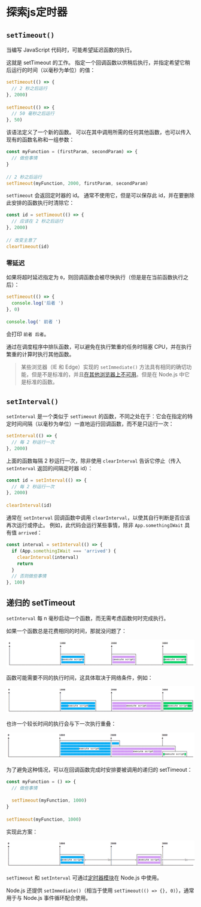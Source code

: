 # 探索js定时器

## `setTimeout()`

当编写 JavaScript 代码时，可能希望延迟函数的执行。

这就是 setTimeout 的工作。 指定一个回调函数以供稍后执行，并指定希望它稍后运行的时间（以毫秒为单位）的值：

```javascript
setTimeout(() => {
  // 2 秒之后运行
}, 2000)

setTimeout(() => {
  // 50 毫秒之后运行
}, 50)
```

该语法定义了一个新的函数。 可以在其中调用所需的任何其他函数，也可以传入现有的函数名称和一组参数：

```javascript
const myFunction = (firstParam, secondParam) => {
  // 做些事情
}

// 2 秒之后运行
setTimeout(myFunction, 2000, firstParam, secondParam)
```

`setTimeout` 会返回定时器的 id。 通常不使用它，但是可以保存此 id，并在要删除此安排的函数执行时清除它：

```javascript
const id = setTimeout(() => {
  // 应该在 2 秒之后运行
}, 2000)

// 改变主意了
clearTimeout(id)
```

### 零延迟

如果将超时延迟指定为 `0`，则回调函数会被尽快执行（但是是在当前函数执行之后）：

```javascript
setTimeout(() => {
  console.log('后者 ')
}, 0)

console.log(' 前者 ')
```

会打印 `前者 后者`。

通过在调度程序中排队函数，可以避免在执行繁重的任务时阻塞 CPU，并在执行繁重的计算时执行其他函数。

> 某些浏览器（IE 和 Edge）实现的 `setImmediate()` 方法具有相同的确切功能，但是不是标准的，并且[在其他浏览器上不可用](https://caniuse.com/#feat=setimmediate)。但是在 Node.js 中它是标准的函数。

## `setInterval()`

`setInterval` 是一个类似于 `setTimeout` 的函数，不同之处在于：它会在指定的特定时间间隔（以毫秒为单位）一直地运行回调函数，而不是只运行一次：

```javascript
setInterval(() => {
  // 每 2 秒运行一次
}, 2000)
```

上面的函数每隔 2 秒运行一次，除非使用 `clearInterval` 告诉它停止（传入 `setInterval` 返回的间隔定时器 id）：

```javascript
const id = setInterval(() => {
  // 每 2 秒运行一次
}, 2000)

clearInterval(id)
```

通常在 `setInterval` 回调函数中调用 `clearInterval`，以使其自行判断是否应该再次运行或停止。 例如，此代码会运行某些事情，除非 `App.somethingIWait` 具有值 `arrived`：

```javascript
const interval = setInterval(() => {
  if (App.somethingIWait === 'arrived') {
    clearInterval(interval)
    return
  }
  // 否则做些事情
}, 100)
```

## 递归的 setTimeout

`setInterval` 每 n 毫秒启动一个函数，而无需考虑函数何时完成执行。

如果一个函数总是花费相同的时间，那就没问题了：

[![setInterval 工作正常](_v_images/20200828145643798_29885.png "setInterval 工作正常")](http://nodejs.cn/static/fa9e9fec1aea517d98b47b11c5fec296/4d383/setinterval-ok.png)

函数可能需要不同的执行时间，这具体取决于网络条件，例如：

[![setInterval 不同的时长](_v_images/20200828145643585_14747.png "setInterval 不同的时长")](http://nodejs.cn/static/f2ae544ad5038515ba1d44b29322bec9/19a6b/setinterval-varying-duration.png)

也许一个较长时间的执行会与下一次执行重叠：

[![setInterval 重叠](_v_images/20200828145643374_9346.png "setInterval 重叠")](http://nodejs.cn/static/4e64c07dfb9f7be0e819fe3eb7def66a/393aa/setinterval-overlapping.png)

为了避免这种情况，可以在回调函数完成时安排要被调用的递归的 setTimeout：

```javascript
const myFunction = () => {
  // 做些事情

  setTimeout(myFunction, 1000)
}

setTimeout(myFunction, 1000)
```

实现此方案：

[![递归的 setTimeout](_v_images/20200828145642676_12427.png "递归的 setTimeout")](http://nodejs.cn/static/4bde07363650160e953f899734adc29e/1790f/recursive-settimeout.png)

`setTimeout` 和 `setInterval` 可通过[定时器模块](http://nodejs.cn/api/timers.html)在 Node.js 中使用。

Node.js 还提供 `setImmediate()`（相当于使用 `setTimeout(() => {}, 0)`），通常用于与 Node.js 事件循环配合使用。
